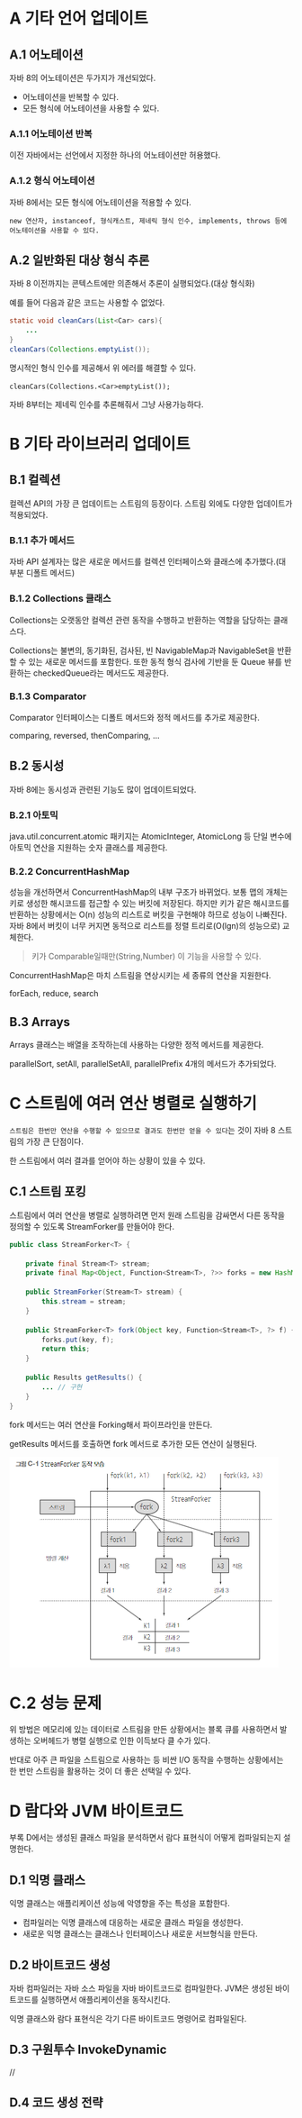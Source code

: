 # A 기타 언어 업데이트

## A.1 어노테이션

자바 8의 어노테이션은 두가지가 개선되었다.
- 어노테이션을 반복할 수 있다.
- 모든 형식에 어노테이션을 사용할 수 있다.

### A.1.1 어노테이션 반복

이전 자바에서는 선언에서 지정한 하나의 어노테이션만 허용했다.

### A.1.2 형식 어노테이션

자바 8에서는 모든 형식에 어노테이션을 적용할 수 있다.

    new 연산자, instanceof, 형식캐스트, 제네릭 형식 인수, implements, throws 등에 어노테이션을 사용할 수 있다.

## A.2 일반화된 대상 형식 추론

자바 8 이전까지는 콘텍스트에만 의존해서 추론이 실행되었다.(대상 형식화)

예를 들어 다음과 같은 코드는 사용할 수 없었다.

```java
static void cleanCars(List<Car> cars){
    ...
}
cleanCars(Collections.emptyList());
```

명시적인 형식 인수를 제공해서 위 에러를 해결할 수 있다.

```cleanCars(Collections.<Car>emptyList());```

자바 8부터는 제네릭 인수를 추론해줘서 그냥 사용가능하다.

# B 기타 라이브러리 업데이트

## B.1 컬렉션

컬렉션 API의 가장 큰 업데이트는 스트림의 등장이다. 스트림 외에도 다양한 업데이트가 적용되었다.

### B.1.1 추가 메서드

자바 API 설계자는 많은 새로운 메서드를 컬렉션 인터페이스와 클래스에 추가했다.(대부분 디폴트 메서드)

### B.1.2 Collections 클래스

Collections는 오랫동안 컬렉션 관련 동작을 수행하고 반환하는 역할을 담당하는 클래스다.

Collections는 불변의, 동기화된, 검사된, 빈 NavigableMap과 NavigableSet을 반환할 수 있는 새로운 메서드를 포함한다. 또한 동적 형식 검사에 기반을 둔 Queue 뷰를 반환하는 checkedQueue라는 메서드도 제공한다.

### B.1.3 Comparator

Comparator 인터페이스는 디폴트 메서드와 정적 메서드를 추가로 제공한다.

comparing, reversed, thenComparing, ...

## B.2 동시성

자바 8에는 동시성과 관련된 기능도 많이 업데이트되었다.

### B.2.1 아토믹

java.util.concurrent.atomic 패키지는 AtomicInteger, AtomicLong 등 단일 변수에 아토믹 연산을 지원하는 숫자 클래스를 제공한다.

### B.2.2 ConcurrentHashMap

성능을 개선하면서 ConcurrentHashMap의 내부 구조가 바뀌었다. 보통 맵의 개체는 키로 생성한 해시코드를 접근할 수 있는 버킷에 저장된다. 하지만 키가 같은 해시코드를 반환하는 상황에서는 O(n) 성능의 리스트로 버킷을 구현해야 하므로 성능이 나빠진다. 자바 8에서 버킷이 너무 커지면 동적으로 리스트를 정렬 트리로(O(lgn)의 성능으로) 교체한다.
> 키가 Comparable일때만(String,Number) 이 기능을 사용할 수 있다.

ConcurrentHashMap은 마치 스트림을 연상시키는 세 종류의 연산을 지원한다.

forEach, reduce, search

## B.3 Arrays

Arrays 클래스는 배열을 조작하는데 사용하는 다양한 정적 메서드를 제공한다. 

parallelSort, setAll, parallelSetAll, parallelPrefix 4개의 메서드가 추가되었다.

# C 스트림에 여러 연산 병렬로 실행하기

`스트림은 한번만 연산을 수행할 수 있으므로 결과도 한번만 얻을 수 있다`는 것이 자바 8 스트림의 가장 큰 단점이다.

한 스트림에서 여러 결과를 얻어야 하는 상황이 있을 수 있다.

## C.1 스트림 포킹

스트림에서 여러 연산을 병렬로 실행하려면 먼저 원래 스트림을 감싸면서 다른 동작을 정의할 수 있도록 StreamForker를 만들어야 한다.

```java
public class StreamForker<T> {

    private final Stream<T> stream;
    private final Map<Object, Function<Stream<T>, ?>> forks = new HashMap<>();

    public StreamForker(Stream<T> stream) {
        this.stream = stream;
    }

    public StreamForker<T> fork(Object key, Function<Stream<T>, ?> f) {
        forks.put(key, f);
        return this;
    }

    public Results getResults() {
        ... // 구현
    }
}
```

fork 메서드는 여러 연산을 Forking해서 파이프라인을 만든다.

getResults 메서드를 호출하면 fork 메서드로 추가한 모든 연산이 실행된다.

![Alt text](../../img/java_in_action_7.png)

# C.2 성능 문제

위 방법은 메모리에 있는 데이터로 스트림을 만든 상황에서는 블록 큐를 사용하면서 발생하는 오버헤드가 병렬 실행으로 인한 이득보다 클 수가 있다.

반대로 아주 큰 파일을 스트림으로 사용하는 등 비싼 I/O 동작을 수행하는 상황에서는 한 번만 스트림을 활용하는 것이 더 좋은 선택일 수 있다.

# D 람다와 JVM 바이트코드

부록 D에서는 생성된 클래스 파일을 분석하면서 람다 표현식이 어떻게 컴파일되는지 설명한다.

## D.1 익명 클래스

익명 클래스는 애플리케이션 성능에 악영향을 주는 특성을 포함한다.

- 컴파일러는 익명 클래스에 대응하는 새로운 클래스 파일을 생성한다.
- 새로운 익명 클래스는 클래스나 인터페이스나 새로운 서브형식을 만든다.

## D.2 바이트코드 생성

자바 컴파일러는 자바 소스 파일을 자바 바이트코드로 컴파일한다. JVM은 생성된 바이트코드를 실행하면서 애플리케이션을 동작시킨다. 

익명 클래스와 람다 표현식은 각기 다른 바이트코드 명령어로 컴파일된다.

## D.3 구원투수 InvokeDynamic

//

## D.4 코드 생성 전략